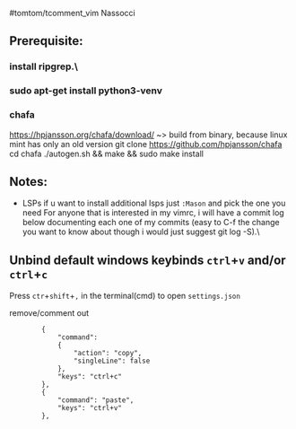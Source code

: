 #tomtom/tcomment_vim Nassocci

## Prerequisite:
### install ripgrep.\
### sudo apt-get install python3-venv
### chafa
https://hpjansson.org/chafa/download/
~> build from binary, because linux mint has only an old version
git clone https://github.com/hpjansson/chafa
cd chafa
./autogen.sh && make && sudo make install

## Notes:
* LSPs
if u want to install additional lsps just `:Mason` and pick the one you need
For anyone that is interested in my vimrc, i will have a commit log below documenting each one of my commits (easy to C-f the change you want to know about though i would just suggest git log -S).\

## Unbind default windows keybinds `ctrl`+`v` and/or `ctrl`+`c`

Press `ctr`+`shift`+`,` in the terminal(cmd) to open `settings.json`

remove/comment out

```
        {
            "command":
            {
                "action": "copy",
                "singleLine": false
            },
            "keys": "ctrl+c"
        },
        {
            "command": "paste",
            "keys": "ctrl+v"
        },

